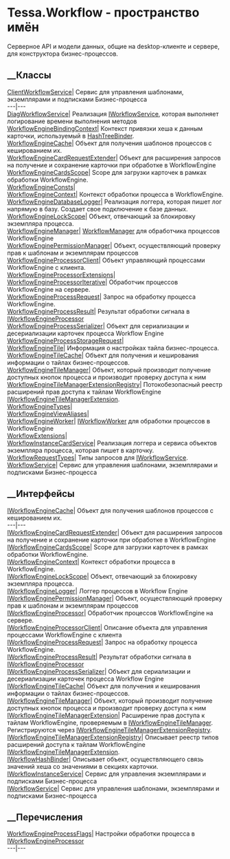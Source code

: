 # Tessa.Workflow - пространство имён
Серверное API и модели данных, общие на desktop-клиенте и сервере, для
конструктора бизнес-процессов.
##  __Классы
[ClientWorkflowService](T_Tessa_Workflow_ClientWorkflowService.htm)|  Сервис
для управления шаблонами, экземплярами и подписками Бизнес-процесса  
---|---  
[DiagWorkflowService](T_Tessa_Workflow_DiagWorkflowService.htm)|  Реализация
[IWorkflowService](T_Tessa_Workflow_IWorkflowService.htm), которая выполняет
логирование времени выполнения методов  
[WorkflowEngineBindingContext](T_Tessa_Workflow_WorkflowEngineBindingContext.htm)|
Контекст привязки хеша к данным карточки, используемый в
[HashTreeBinder](T_Tessa_Workflow_Storage_HashTreeBinder.htm).  
[WorkflowEngineCache](T_Tessa_Workflow_WorkflowEngineCache.htm)|  Объект для
получения шаблонов процессов с кешированием их.  
[WorkflowEngineCardRequestExtender](T_Tessa_Workflow_WorkflowEngineCardRequestExtender.htm)|
Объект для расширения запросов на получение и сохранение карточки при
обработке в WorkflowEngine  
[WorkflowEngineCardsScope](T_Tessa_Workflow_WorkflowEngineCardsScope.htm)|
Scope для загрузки карточек в рамках обработки WorkflowEngine.  
[WorkflowEngineConsts](T_Tessa_Workflow_WorkflowEngineConsts.htm)|  
[WorkflowEngineContext](T_Tessa_Workflow_WorkflowEngineContext.htm)|  Контекст
обработки процесса в WorkflowEngine.  
[WorkflowEngineDatabaseLogger](T_Tessa_Workflow_WorkflowEngineDatabaseLogger.htm)|
Реализация логгера, которая пишет лог напрямую в базу. Создает свое
подключение к базе данных.  
[WorkflowEngineLockScope](T_Tessa_Workflow_WorkflowEngineLockScope.htm)|
Объект, отвечающий за блокировку экземпляра процесса.  
[WorkflowEngineManager](T_Tessa_Workflow_WorkflowEngineManager.htm)|
[WorkflowManager](T_Tessa_Cards_Workflow_WorkflowManager.htm) для обработчика
процессов WorkflowEngine  
[WorkflowEnginePermissionManager](T_Tessa_Workflow_WorkflowEnginePermissionManager.htm)|
Объект, осуществляющий проверку прав к шаблонам и экземплярам процессов  
[WorkflowEngineProcessorClient](T_Tessa_Workflow_WorkflowEngineProcessorClient.htm)|
Объект управляющий процессами WorkflowEngine с клиента.  
[WorkflowEngineProcessorExtensions](T_Tessa_Workflow_WorkflowEngineProcessorExtensions.htm)|  
[WorkflowEngineProcessorIterative](T_Tessa_Workflow_WorkflowEngineProcessorIterative.htm)|
Обработчик процессов WorkflowEngine на сервере.  
[WorkflowEngineProcessRequest](T_Tessa_Workflow_WorkflowEngineProcessRequest.htm)|
Запрос на обработку процесса WorkflowEngine.  
[WorkflowEngineProcessResult](T_Tessa_Workflow_WorkflowEngineProcessResult.htm)|
Результат обработки сигнала в
[IWorkflowEngineProcessor](T_Tessa_Workflow_IWorkflowEngineProcessor.htm)  
[WorkflowEngineProcessSerializer](T_Tessa_Workflow_WorkflowEngineProcessSerializer.htm)|
Объект для сериализации и десериализации карточек процесса Workflow Engine  
[WorkflowEngineProcessStorageRequest](T_Tessa_Workflow_WorkflowEngineProcessStorageRequest.htm)|  
[WorkflowEngineTile](T_Tessa_Workflow_WorkflowEngineTile.htm)|  Информация о
настройках тайла бизнес-процесса.  
[WorkflowEngineTileCache](T_Tessa_Workflow_WorkflowEngineTileCache.htm)|
Объект для получения и кеширования информации о тайлах бизнес-процессов.  
[WorkflowEngineTileManager](T_Tessa_Workflow_WorkflowEngineTileManager.htm)|
Объект, который производит получение доступных кнопок процесса и производит
проверку доступа к ним  
[WorkflowEngineTileManagerExtensionRegistry](T_Tessa_Workflow_WorkflowEngineTileManagerExtensionRegistry.htm)|
Потокобезопасный реестр расширений прав доступа к тайлам WorkflowEngine
[IWorkflowEngineTileManagerExtension](T_Tessa_Workflow_IWorkflowEngineTileManagerExtension.htm).  
[WorkflowEngineTypes](T_Tessa_Workflow_WorkflowEngineTypes.htm)|  
[WorkflowEngineViewAliases](T_Tessa_Workflow_WorkflowEngineViewAliases.htm)|  
[WorkflowEngineWorker](T_Tessa_Workflow_WorkflowEngineWorker.htm)|
[IWorkflowWorker](T_Tessa_Cards_Workflow_IWorkflowWorker.htm) для обработки
процессов в WorkflowEngine  
[WorkflowExtensions](T_Tessa_Workflow_WorkflowExtensions.htm)|  
[WorkflowInstanceCardService](T_Tessa_Workflow_WorkflowInstanceCardService.htm)|
Реализация логгера и сервиса объектов экземпляра процесса, которая пишет в
карточку.  
[WorkflowRequestTypes](T_Tessa_Workflow_WorkflowRequestTypes.htm)|  Типы
запросов для [IWorkflowService](T_Tessa_Workflow_IWorkflowService.htm).  
[WorkflowService](T_Tessa_Workflow_WorkflowService.htm)|  Сервис для
управления шаблонами, экземплярами и подписками Бизнес-процесса  
## __Интерфейсы
[IWorkflowEngineCache](T_Tessa_Workflow_IWorkflowEngineCache.htm)|  Объект для
получения шаблонов процессов с кешированием их.  
---|---  
[IWorkflowEngineCardRequestExtender](T_Tessa_Workflow_IWorkflowEngineCardRequestExtender.htm)|
Объект для расширения запросов на получение и сохранение карточки при
обработке в WorkflowEngine  
[IWorkflowEngineCardsScope](T_Tessa_Workflow_IWorkflowEngineCardsScope.htm)|
Scope для загрузки карточек в рамках обработки WorkflowEngine.  
[IWorkflowEngineContext](T_Tessa_Workflow_IWorkflowEngineContext.htm)|
Контекст обработки процесса в WorkflowEngine.  
[IWorkflowEngineLockScope](T_Tessa_Workflow_IWorkflowEngineLockScope.htm)|
Объект, отвечающий за блокировку экземпляра процесса.  
[IWorkflowEngineLogger](T_Tessa_Workflow_IWorkflowEngineLogger.htm)|  Логгер
процессов в Workflow Engine  
[IWorkflowEnginePermissionManager](T_Tessa_Workflow_IWorkflowEnginePermissionManager.htm)|
Объект, осуществляющий проверку прав к шаблонам и экземплярам процессов  
[IWorkflowEngineProcessor](T_Tessa_Workflow_IWorkflowEngineProcessor.htm)|
Обработчик процессов WorkflowEngine на сервере.  
[IWorkflowEngineProcessorClient](T_Tessa_Workflow_IWorkflowEngineProcessorClient.htm)|
Описание объекта для управления процессами WorkflowEngine с клиента  
[IWorkflowEngineProcessRequest](T_Tessa_Workflow_IWorkflowEngineProcessRequest.htm)|
Запрос на обработку процесса WorkflowEngine.  
[IWorkflowEngineProcessResult](T_Tessa_Workflow_IWorkflowEngineProcessResult.htm)|
Результат обработки сигнала в
[IWorkflowEngineProcessor](T_Tessa_Workflow_IWorkflowEngineProcessor.htm)  
[IWorkflowEngineProcessSerializer](T_Tessa_Workflow_IWorkflowEngineProcessSerializer.htm)|
Объект для сериализации и десериализации карточек процесса Workflow Engine  
[IWorkflowEngineTileCache](T_Tessa_Workflow_IWorkflowEngineTileCache.htm)|
Объект для получения и кеширования информации о тайлах бизнес-процессов.  
[IWorkflowEngineTileManager](T_Tessa_Workflow_IWorkflowEngineTileManager.htm)|
Объект, который производит получение доступных кнопок процесса и производит
проверку доступа к ним  
[IWorkflowEngineTileManagerExtension](T_Tessa_Workflow_IWorkflowEngineTileManagerExtension.htm)|
Расширение прав доступа к тайлам WorkflowEngine, проверяемым в
[IWorkflowEngineTileManager](T_Tessa_Workflow_IWorkflowEngineTileManager.htm).
Регистрируются через
[IWorkflowEngineTileManagerExtensionRegistry](T_Tessa_Workflow_IWorkflowEngineTileManagerExtensionRegistry.htm).  
[IWorkflowEngineTileManagerExtensionRegistry](T_Tessa_Workflow_IWorkflowEngineTileManagerExtensionRegistry.htm)|
Описывает реестр типов расширений доступа к тайлам WorkflowEngine
[IWorkflowEngineTileManagerExtension](T_Tessa_Workflow_IWorkflowEngineTileManagerExtension.htm).  
[IWorkflowHashBinder](T_Tessa_Workflow_IWorkflowHashBinder.htm)|  Описывает
объект, осуществляющего связь значений хеша со значениями в секциях карточки.  
[IWorkflowInstanceService](T_Tessa_Workflow_IWorkflowInstanceService.htm)|
Сервис для управления экземплярами и подписками Бизнес-процесса  
[IWorkflowService](T_Tessa_Workflow_IWorkflowService.htm)|  Сервис для
управления шаблонами, экземплярами и подписками Бизнес-процесса  
## __Перечисления
[WorkflowEngineProcessFlags](T_Tessa_Workflow_WorkflowEngineProcessFlags.htm)|
Настройки обработки процесса в
[IWorkflowEngineProcessor](T_Tessa_Workflow_IWorkflowEngineProcessor.htm)  
---|---
